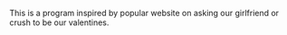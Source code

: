 This is a program inspired by popular website on asking our girlfriend or crush to be our valentines.
